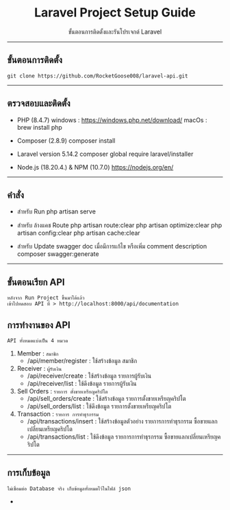 <h1 align="center">
    Laravel Project Setup Guide
</h1>

<p align="center">
  ขั้นตอนการติดตั้งและรันโปรเจกต์ Laravel 
</p>

----------------------------------------------------
## ขั้นตอนการติดตั้ง
    
    git clone https://github.com/RocketGoose008/laravel-api.git

----------------------------------------------------
## ตรวจสอบและติดตั้ง

- PHP (8.4.7) 
    windows : https://windows.php.net/download/ 
    macOs : brew install php

- Composer (2.8.9) 
    composer install

- Laravel version 5.14.2 
    composer global require laravel/installer

- Node.js (18.20.4.) & NPM (10.7.0) 
    https://nodejs.org/en/ 

----------------------------------------------------
## คำสั่ง

- สำหรับ Run 
    php artisan serve

- สำหรับ ล้างแคช Route
    php artisan route:clear
    php artisan optimize:clear
    php artisan config:clear
    php artisan cache:clear

- สำหรับ Update swagger doc เมื่อมีการแก้ไข หรือเพิ่ม comment description
    composer swagger:generate

----------------------------------------------------

## ขั้นตอนเรียก API
    หลังจาก Run Project ขึ้นมาได้แล้ว
    เข้าไปทดสอบ API ที่ > http://localhost:8000/api/documentation 

## การทำงานของ API
    API ทั้งหมดแบ่งเป็น 4 หมวด
1. Member : `สมาชิก`
    - /api/member/register : ใช้สร้างข้อมูล สมาชิก
2. Receiver : `ผู้รับเงิน`
    - /api/receiver/create : ใช้สร้างข้อมูล รายการผู้รับเงิน
    - /api/receiver/list : ใช้ดึงข้อมูล รายการผู้รับเงิน
3. Sell Orders : `รายการ ตั้งขายเหรียญคริปโต`
    - /api/sell_orders/create : ใช้สร้างข้อมูล รายการตั้งขายเหรียญคริปโต
    - /api/sell_orders/list : ใช้ดึงข้อมูล รายการตั้งขายเหรียญคริปโต
4. Transaction : `รายการ การทำธุรกรรม`
    - /api/transactions/insert : ใช้สร้างข้อมูลตัวอย่าง รายการการทำธุรกรรม ซื้อขายแลกเปลี่ยนเหรียญคริปโต
    - /api/transactions/list : ใช้ดึงข้อมูล รายการการทำธุรกรรม ซื้อขายแลกเปลี่ยนเหรียญคริปโต

----------------------------------------------------

## การเก็บข้อมูล
    ไม่เชื่อมต่อ Database จริง เก็บข้อมูลทั้งหมดไว้ในไฟล์ json
- 